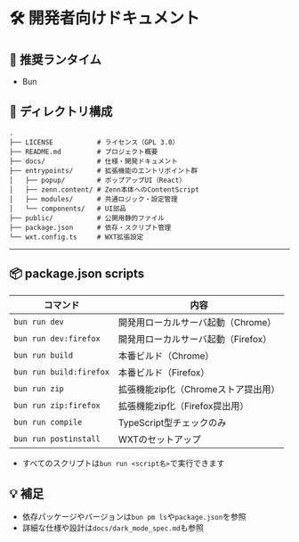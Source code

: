 # 🛠️ 開発者向けドキュメント

## 🚀 推奨ランタイム

- Bun

## 📁 ディレクトリ構成

```
.
├── LICENSE           # ライセンス（GPL 3.0）
├── README.md         # プロジェクト概要
├── docs/             # 仕様・開発ドキュメント
├── entrypoints/      # 拡張機能のエントリポイント群
│   ├── popup/        # ポップアップUI（React）
│   ├── zenn.content/ # Zenn本体へのContentScript
│   ├── modules/      # 共通ロジック・設定管理
│   └── components/   # UI部品
├── public/           # 公開用静的ファイル
├── package.json      # 依存・スクリプト管理
└── wxt.config.ts     # WXT拡張設定
```

---

## 📦 package.json scripts

| コマンド              | 内容                                 |
|----------------------|--------------------------------------|
| `bun run dev`        | 開発用ローカルサーバ起動（Chrome）   |
| `bun run dev:firefox`| 開発用ローカルサーバ起動（Firefox）   |
| `bun run build`      | 本番ビルド（Chrome）                  |
| `bun run build:firefox`| 本番ビルド（Firefox）               |
| `bun run zip`        | 拡張機能zip化（Chromeストア提出用）   |
| `bun run zip:firefox`| 拡張機能zip化（Firefox提出用）        |
| `bun run compile`    | TypeScript型チェックのみ              |
| `bun run postinstall`| WXTのセットアップ                     |

- すべてのスクリプトは`bun run <script名>`で実行できます

## 💡 補足
- 依存パッケージやバージョンは`bun pm ls`や`package.json`を参照
- 詳細な仕様や設計は`docs/dark_mode_spec.md`も参照
